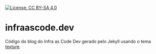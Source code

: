 [![License: CC BY-SA 4.0](https://img.shields.io/badge/License-CC%20BY--SA%204.0-lightgrey.svg)](https://creativecommons.org/licenses/by-sa/4.0/deed.pt_BR)

# infraascode.dev

Código do blog do Infra as Code Dev gerado pelo Jekyll usando o tema [texture](https://github.com/samarsault/texture).
